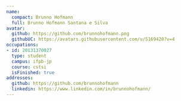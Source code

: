 ```yaml
---
name:
  compact: Brunno Hofmann
  full: Brunno Hofmann Santana e Silva
avatar:
  github: https://github.com/brunnohofmann.png
  githubUC: https://avatars.githubusercontent.com/u/5169420?v=4
occupations:
- id: 20131370027
  type: student
  campus: ifpb-jp
  course: cstsi
  isFinished: true
addresses:
  github: https://github.com/brunnohofmann
  linkedin: https://www.linkedin.com/in/brunnohofmann/
---
```

